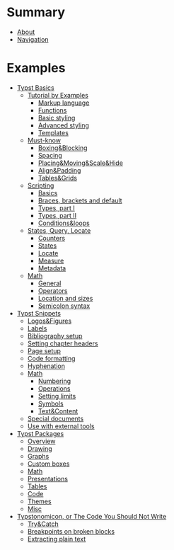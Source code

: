 # Summary

- [About](./about.md)
- [Navigation](./navigation.md)
# Examples
- [Typst Basics](./basics/README.md)
  - [Tutorial by Examples]()
    -  [Markup language](./basics/tutorial/markup.md)
    -  [Functions](./basics/tutorial/functions.md)
    -  [Basic styling](./basics/tutorial/basic_styling.md)
    -  [Advanced styling](./basics/tutorial/advanced_styling.md)
    -  [Templates](./basics/tutorial/templates.md)
  - [Must-know](./basics/must_know/README.md)
    - [Boxing&Blocking](./basics/must_know/box_block.md)
    - [Spacing](./basics/must_know/spacing.md)
    - [Placing&Moving&Scale&Hide]()
    - [Align&Padding]()
    - [Tables&Grids]()
  - [Scripting](./basics/scripting/README.md)
    - [Basics](./basics/scripting/basics.md)
    - [Braces, brackets and default](./basics/scripting/braces.md)
    - [Types, part I](./basics/scripting/types.md)
    - [Types, part II](./basics/scripting/types_2.md)
    - [Conditions&loops]()
  -  [States, Query, Locate](./basics/states/README.md)
     -  [Counters](./basics/states/counters.md)
     -  [States]()
     -  [Locate]()
     -  [Measure]()
     -  [Metadata]()
  -  [Math]()
     - [General]()
     - [Operators]()
     - [Location and sizes]()
     - [Semicolon syntax]()
- [Typst Snippets]()
    - [Logos&Figures](./snippets/logos.md)
    - [Labels](./snippets/labels.md)
    - [Bibliography setup]()
    - [Setting chapter headers]()
    - [Page setup]()
    - [Code formatting]()
    - [Hyphenation]()
    - [Math]()
      - [Numbering]()
      - [Operations](./snippets/math/operations.md)
      - [Setting limits]()
      - [Symbols]() <!--TODO: emptyset, replacing-->
      - [Text&Content]()
    - [Special documents](./snippets/special/index.md)
    - [Use with external tools]()
- [Typst Packages](./packages/README.md)
    - [Overview]()
    - [Drawing]()
    - [Graphs]()
    - [Custom boxes]() <!--TODO: for theorems look into math-->
    - [Math]()
    - [Presentations]()
    - [Tables]()
    - [Code]()
    - [Themes]()
    - [Misc]()
- [Typstonomicon, or The Code You Should Not Write]()
    - [Try&Catch](./typstonomicon/try_catch.md)
    - [Breakpoints on broken blocks](./typstonomicon/block_break.md)
    - [Extracting plain text](./typstonomicon/extract_plain_text.md)

